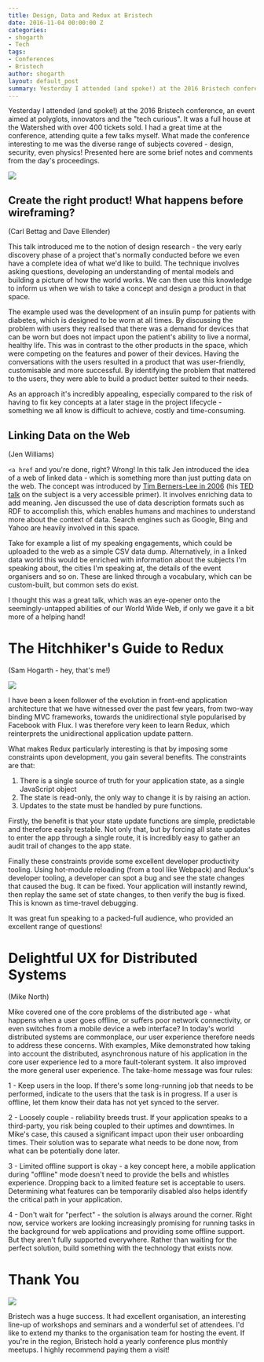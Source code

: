 ```yaml
---
title: Design, Data and Redux at Bristech
date: 2016-11-04 00:00:00 Z
categories:
- shogarth
- Tech
tags:
- Conferences
- Bristech
author: shogarth
layout: default_post
summary: Yesterday I attended (and spoke!) at the 2016 Bristech conference, an event aimed at polyglots, innovators and the "tech curious". It was a full house at the Watershed with over 400 tickets sold. I had a great time at the conference, attending quite a few talks myself. What made the conference interesting to me was the diverse range of subjects covered - design, security, even physics! Presented here are some brief notes and comments from the day's proceedings.
---
```


Yesterday I attended (and spoke!) at the 2016 Bristech conference, an event aimed at polyglots, innovators and the "tech curious". It was a full house at the Watershed with over 400 tickets sold. I had a great time at the conference, attending quite a few talks myself. What made the conference interesting to me was the diverse range of subjects covered - design, security, even physics! Presented here are some brief notes and comments from the day's proceedings.

<img src="{{ site.baseurl }}/shogarth/assets/bristech_opening.jpg"/>

## Create the right product! What happens before wireframing?

(Carl Bettag and Dave Ellender)

This talk introduced me to the notion of design research - the very early discovery phase of a project that's normally conducted before we even have a complete idea of what we'd like to build. The technique involves asking questions, developing an understanding of mental models and building a picture of how the world works. We can then use this knowledge to inform us when we wish to take a concept and design a product in that space.

The example used was the development of an insulin pump for patients with diabetes, which is designed to be worn at all times. By discussing the problem with users they realised that there was a demand for devices that can be worn but does not impact upon the patient's ability to live a normal, healthy life. This was in contrast to the other products in the space, which were competing on the features and power of their devices. Having the conversations with the users resulted in a product that was user-friendly, customisable and more successful. By identifying the problem that mattered to the users, they were able to build a product better suited to their needs.

As an approach it's incredibly appealing, especially compared to the risk of having to fix key concepts at a later stage in the project lifecycle - something we all know is difficult to achieve, costly and time-consuming.

## Linking Data on the Web

(Jen Williams)

`<a href` and you're done, right? Wrong! In this talk Jen introduced the idea of a web of linked data - which is something more than just putting data on the web. The concept was introduced by [Tim Berners-Lee in 2006](https://www.w3.org/DesignIssues/LinkedData.html) (his [TED talk](https://www.ted.com/talks/tim_berners_lee_on_the_next_web?language=en) on the subject is a very accessible primer). It involves enriching data to add meaning. Jen discussed the use of data description formats such as RDF to accomplish this, which enables humans and machines to understand more about the context of data. Search engines such as Google, Bing and Yahoo are heavily involved in this space.

Take for example a list of my speaking engagements, which could be uploaded to the web as a simple CSV data dump. Alternatively, in a linked data world this would be enriched with information about the subjects I'm speaking about, the cities I'm speaking at, the details of the event organisers and so on. These are linked through a vocabulary, which can be custom-built, but common sets do exist.

I thought this was a great talk, which was an eye-opener onto the seemingly-untapped abilities of our World Wide Web, if only we gave it a bit more of a helping hand!

# The Hitchhiker's Guide to Redux

(Sam Hogarth - hey, that's me!)

<img src="{{ site.baseurl }}/shogarth/assets/bristech_redux.JPG"/>

I have been a keen follower of the evolution in front-end application architecture that we have witnessed over the past few years, from two-way binding MVC frameworks, towards the unidirectional style popularised by Facebook with Flux. I was therefore very keen to learn Redux, which reinterprets the unidirectional application update pattern.

What makes Redux particularly interesting is that by imposing some constraints upon development, you gain several benefits. The constraints are that:

1. There is a single source of truth for your application state, as a single JavaScript object
2. The state is read-only, the only way to change it is by raising an action.
3. Updates to the state must be handled by pure functions.

Firstly, the benefit is that your state update functions are simple, predictable and therefore easily testable. Not only that, but by forcing all state updates to enter the app through a single route, it is incredibly easy to gather an audit trail of changes to the app state.

Finally these constraints provide some excellent developer productivity tooling. Using hot-module reloading (from a tool like Webpack) and Redux's developer tooling, a developer can spot a bug and see the state changes that caused the bug. It can be fixed. Your application will instantly rewind, then replay the same set of state changes, to then verify the bug is fixed. This is known as time-travel debugging.

It was great fun speaking to a packed-full audience, who provided an excellent range of questions!

# Delightful UX for Distributed Systems

(Mike North)

Mike covered one of the core problems of the distributed age - what happens when a user goes offline, or suffers poor network connectivity, or even switches from a mobile device a web interface? In today's world distributed systems are commonplace, our user experience therefore needs to address these concerns. With examples, Mike demonstrated how taking into account the distributed, asynchronous nature of his application in the core user experience led to a more fault-tolerant system. It also improved the more general user experience. The take-home message was four rules:

1 - Keep users in the loop. If there's some long-running job that needs to be performed, indicate to the users that the task is in progress. If a user is offline, let them know their data has not yet synced to the server.

2 - Loosely couple - reliability breeds trust. If your application speaks to a third-party, you risk being coupled to their uptimes and downtimes. In Mike's case, this caused a significant impact upon their user onboarding times. Their solution was to separate what needs to be done now, from what can be potentially done later.

3 - Limited offline support is okay - a key concept here, a mobile application during "offline" mode doesn't need to provide the bells and whistles experience. Dropping back to a limited feature set is acceptable to users. Determining what features can be temporarily disabled also helps identify the critical path in your application.

4 - Don't wait for "perfect" - the solution is always around the corner. Right now, service workers are looking increasingly promising for running tasks in the background for web applications and providing some offline support. But they aren't fully supported everywhere. Rather than waiting for the perfect solution, build something with the technology that exists now.

# Thank You

<img src="{{ site.baseurl }}/shogarth/assets/bristech_twitterwall.JPG"/>

Bristech was a huge success. It had excellent organisation, an interesting line-up of workshops and seminars and a wonderful set of attendees. I'd like to extend my thanks to the organisation team for hosting the event. If you're in the region, Bristech hold a yearly conference plus monthly meetups. I highly recommend paying them a visit!


